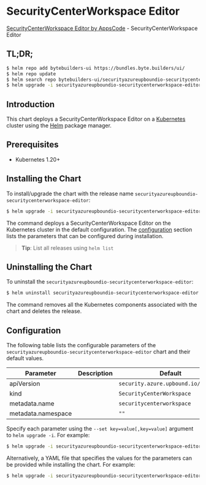 # SecurityCenterWorkspace Editor

[SecurityCenterWorkspace Editor by AppsCode](https://byte.builders) - SecurityCenterWorkspace Editor

## TL;DR;

```bash
$ helm repo add bytebuilders-ui https://bundles.byte.builders/ui/
$ helm repo update
$ helm search repo bytebuilders-ui/securityazureupboundio-securitycenterworkspace-editor --version=v0.4.18
$ helm upgrade -i securityazureupboundio-securitycenterworkspace-editor bytebuilders-ui/securityazureupboundio-securitycenterworkspace-editor -n default --create-namespace --version=v0.4.18
```

## Introduction

This chart deploys a SecurityCenterWorkspace Editor on a [Kubernetes](http://kubernetes.io) cluster using the [Helm](https://helm.sh) package manager.

## Prerequisites

- Kubernetes 1.20+

## Installing the Chart

To install/upgrade the chart with the release name `securityazureupboundio-securitycenterworkspace-editor`:

```bash
$ helm upgrade -i securityazureupboundio-securitycenterworkspace-editor bytebuilders-ui/securityazureupboundio-securitycenterworkspace-editor -n default --create-namespace --version=v0.4.18
```

The command deploys a SecurityCenterWorkspace Editor on the Kubernetes cluster in the default configuration. The [configuration](#configuration) section lists the parameters that can be configured during installation.

> **Tip**: List all releases using `helm list`

## Uninstalling the Chart

To uninstall the `securityazureupboundio-securitycenterworkspace-editor`:

```bash
$ helm uninstall securityazureupboundio-securitycenterworkspace-editor -n default
```

The command removes all the Kubernetes components associated with the chart and deletes the release.

## Configuration

The following table lists the configurable parameters of the `securityazureupboundio-securitycenterworkspace-editor` chart and their default values.

|     Parameter      | Description |                    Default                     |
|--------------------|-------------|------------------------------------------------|
| apiVersion         |             | <code>security.azure.upbound.io/v1beta1</code> |
| kind               |             | <code>SecurityCenterWorkspace</code>           |
| metadata.name      |             | <code>securitycenterworkspace</code>           |
| metadata.namespace |             | <code>""</code>                                |


Specify each parameter using the `--set key=value[,key=value]` argument to `helm upgrade -i`. For example:

```bash
$ helm upgrade -i securityazureupboundio-securitycenterworkspace-editor bytebuilders-ui/securityazureupboundio-securitycenterworkspace-editor -n default --create-namespace --version=v0.4.18 --set apiVersion=security.azure.upbound.io/v1beta1
```

Alternatively, a YAML file that specifies the values for the parameters can be provided while
installing the chart. For example:

```bash
$ helm upgrade -i securityazureupboundio-securitycenterworkspace-editor bytebuilders-ui/securityazureupboundio-securitycenterworkspace-editor -n default --create-namespace --version=v0.4.18 --values values.yaml
```
